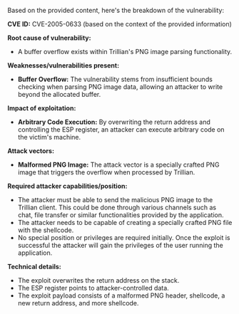 Based on the provided content, here's the breakdown of the vulnerability:

**CVE ID:** CVE-2005-0633 (based on the context of the provided information)

**Root cause of vulnerability:**
- A buffer overflow exists within Trillian's PNG image parsing functionality.

**Weaknesses/vulnerabilities present:**
- **Buffer Overflow:** The vulnerability stems from insufficient bounds checking when parsing PNG image data, allowing an attacker to write beyond the allocated buffer.

**Impact of exploitation:**
- **Arbitrary Code Execution:** By overwriting the return address and controlling the ESP register, an attacker can execute arbitrary code on the victim's machine.

**Attack vectors:**
- **Malformed PNG Image:** The attack vector is a specially crafted PNG image that triggers the overflow when processed by Trillian.

**Required attacker capabilities/position:**
- The attacker must be able to send the malicious PNG image to the Trillian client. This could be done through various channels such as chat, file transfer or similar functionalities provided by the application.
- The attacker needs to be capable of creating a specially crafted PNG file with the shellcode.
- No special position or privileges are required initially. Once the exploit is successful the attacker will gain the privileges of the user running the application.

**Technical details:**
- The exploit overwrites the return address on the stack.
- The ESP register points to attacker-controlled data.
- The exploit payload consists of a malformed PNG header, shellcode, a new return address, and more shellcode.